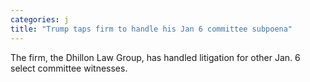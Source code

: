```yaml
---
categories: j
title: "Trump taps firm to handle his Jan 6 committee subpoena"
---
```

The firm, the Dhillon Law Group, has handled litigation for other Jan. 6 select committee witnesses.